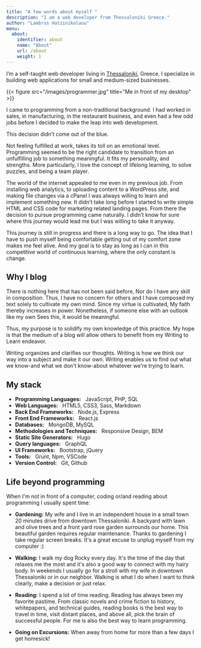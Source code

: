 ```yaml
---
title: "A few words about myself "
description: "I am a web developer from Thessaloniki Greece."
author: "Lambros Hatzinikolaou"
menu:
  about:
    identifier: about
    name: "About"
    url: /about
    weight: 1
---
```


I’m a self-taught web developer living in [Thessaloniki](https://en.wikipedia.org/wiki/Thessaloniki), Greece. I specialize in building web applications for small and medium-sized businesses.


{{< figure src="/images/programmer.jpg" title="Me in front of my desktop" >}}

I came to programming from a non-traditional background. I had worked in sales, in manufacturing, in the restaurant business, and even had a few odd jobs before I decided to make the leap into web development.

This decision didn’t come out of the blue. 

Not feeling fulfilled at work, takes its toll on an emotional level.
Programming seemed to be the right candidate to transition from an unfulfilling job to something meaningful. It fits my personality, and strengths.
More particularly, I love the concept of lifelong learning, to solve puzzles, and being a team player. 

The world of the internet appealed to me even in my previous job.
From installing web analytics, to uploading content to a WordPress site, and making file changes via a cPanel I was always willing to learn and implement something new. 
It didn’t take long before I started to write simple HTML and CSS code for marketing related landing pages. 
From there the decision to pursue programming came naturally.
I didn’t know for sure where this journey would lead me but I was willing to take it anyway.

This journey is still in progress and there is a long way to go.
The idea that I have to push myself being comfortable getting out of my comfort zone makes me feel alive. 
And my goal is to stay as long as I can in this competitive world of continuous learning, where the only constant is change.


## Why I blog
There is nothing here that has not been said before, Nor do I have any skill in composition. Thus, I have no concern for others and I have composed my text solely to cultivate my own mind. Since my virtue is cultivated, My faith thereby increases in power. Nonetheless, if someone else with an outlook like my own Sees this, it would be meaningful.  

Thus, my purpose is to solidify my own knowledge of this practice. My hope is that the medium of a blog will allow others to benefit from my Writing to Learn endeavor. 

Writing organizes and clarifies our thoughts. Writing is how we think our way into a subject and make it our own. Writing enables us to find out what we know-and what we don't know-about whatever we're trying to learn. 


## My stack
- __Programming Languages:__ &nbsp; JavaScript, PHP, SQL 
- __Web Languages:__ &nbsp; HTML5, CSS3, Sass, Markdown
- __Back End Frameworks:__ &nbsp; Node.js, Express
- __Front End Frameworks:__ &nbsp; React.js 
- __Databases:__ &nbsp; MongoDB, MySQL 
- __Methodologies and Techniques:__ &nbsp; Responsive Design, BEM
- __Static Site Generators:__ &nbsp; Hugo 
- __Query languages:__ &nbsp; GraphQL
- __UI Frameworks:__ &nbsp; Bootstrap, jQuery
- __Tools:__ &nbsp; Grunt, Npm, VSCode
- __Version Control:__ &nbsp; Git, Github


<!-- ## What others say about me
> We have worked with Lambros on several projects and he has always achieved great deliverables within the required time frame. 

  Some Client, eShop_Business
 -->

## Life beyond programming
When I'm not in front of a computer, coding or/and reading about programming I usually spent time:

- __Gardening:__ My wife and I live in an independent house in a small town 20 minutes drive from downtown Thessaloniki. A backyard with lawn and olive trees and a front yard rose garden surrounds our home. This beautiful garden requires regular maintenance. Thanks to gardening I take regular screen breaks. It's a great excuse to unplug myself from my computer :) 

- __Walking:__ I walk my dog Rocky every day. It's the time of the day that relaxes me the most and it's also a good way to connect with my hairy body. In weekends I usually go for a stroll with my wife in downtown Thessaloniki or in our neighbor. Walking is what I do when I want to think clearly, make a decision or just relax. 

- __Reading:__ I spend a lot of time reading. Reading has always been my favorite pastime.
From classic  novels and crime fiction to history, whitepapers, and technical guides, reading books is the best way to travel in time, visit distant places, and above all, pick the brain of successful people.
For me is also the best way to learn programming. 

- __Going on Excursions:__ When away from home for more than a few days I get homesick!


    
    








